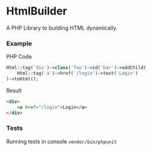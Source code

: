 # HtmlBuilder

A PHP Library to building HTML dynamically.

### Example
PHP Code
```php
Html::tag('div')->class('foo')->id('bar')->addChild(
    Html::tag('a')->href('/login')->text('Login')
)->toHtml();
```
Result
```html
<div>
    <a href="/login">Login</a>
</div>
```

### Tests
Running tests in console `vendor/bin/phpunit`
